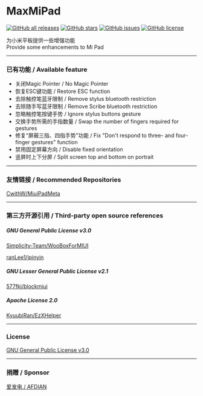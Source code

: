 # MaxMiPad

<a href="https://github.com/Xposed-Modules-Repo/com.yifeplayte.maxmipadinput/releases"><img alt="GitHub all releases" src="https://img.shields.io/github/downloads/Xposed-Modules-Repo/com.yifeplayte.maxmipadinput/total?label=Downloads"></a> <a href="https://github.com/YifePlayte/MaxMiPad/stargazers"><img alt="GitHub stars" src="https://img.shields.io/github/stars/YifePlayte/MaxMiPad?style=flat"></a> <a href="https://github.com/YifePlayte/MaxMiPad/issues"><img alt="GitHub issues" src="https://img.shields.io/github/issues/YifePlayte/MaxMiPad"></a> <a href="https://github.com/YifePlayte/MaxMiPad/blob/main/LICENSE"><img alt="GitHub license" src="https://img.shields.io/github/license/YifePlayte/MaxMiPad"></a>

为小米平板提供一些增强功能  
Provide some enhancements to Mi Pad

---

### 已有功能 / Available feature

- 关闭Magic Pointer / No Magic Pointer
- 恢复ESC键功能 / Restore ESC function
- 去除触控笔蓝牙限制 / Remove stylus bluetooth restriction
- 去除随手写蓝牙限制 / Remove Scribe bluetooth restriction
- 忽略触控笔按键手势 / Ignore stylus buttons gesture
- 交换手势所需的手指数量 / Swap the number of fingers required for gestures
- 修复“屏蔽三指、四指手势”功能 / Fix "Don't respond to three- and four-finger gestures" function
- 禁用固定屏幕方向 / Disable fixed orientation
- 竖屏时上下分屏 / Split screen top and bottom on portrait

---

### 友情链接 / Recommended Repositories

[CwithW/MiuiPadMeta](https://github.com/CwithW/MiuiPadMeta)

---

### 第三方开源引用 / Third-party open source references

##### GNU General Public License v3.0

[Simplicity-Team/WooBoxForMIUI](https://github.com/Simplicity-Team/WooBoxForMIUI)

[ranLee1/jpinyin](https://github.com/ranLee1/jpinyin)

##### GNU Lesser General Public License v2.1

[577fkj/blockmiui](https://github.com/577fkj/blockmiui)

##### Apache License 2.0

[KyuubiRan/EzXHelper](https://github.com/KyuubiRan/EzXHelper)

---

### License

[GNU General Public License v3.0](https://github.com/YifePlayte/MaxMiPad/blob/main/LICENSE)

---

### 捐赠 / Sponsor

[爱发电 / AFDIAN](https://afdian.net/a/YifePlayte)
